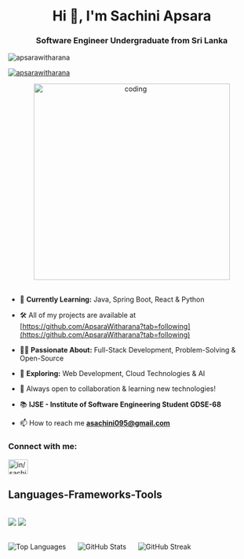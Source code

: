 <h1 align="center">Hi 👋, I'm Sachini Apsara</h1>
<h3 align="center">Software Engineer Undergraduate from Sri Lanka</h3>


<p align="left"> <img src="https://komarev.com/ghpvc/?username=apsarawitharana&label=Profile%20views&color=0e75b6&style=flat" alt="apsarawitharana" /> </p>
<p align="left"> <a href="https://github.com/ryo-ma/github-profile-trophy"><img src="https://github-profile-trophy.vercel.app/?username=apsarawitharana" alt="apsarawitharana" /></a> </p>

<div align="center">
  <img alt="coding" width="400" src="https://private-user-images.githubusercontent.com/139870293/298515140-cfea8357-3c51-48f7-a910-aca50d041375.jpg?jwt=eyJhbGciOiJIUzI1NiIsInR5cCI6IkpXVCJ9.eyJpc3MiOiJnaXRodWIuY29tIiwiYXVkIjoicmF3LmdpdGh1YnVzZXJjb250ZW50LmNvbSIsImtleSI6ImtleTUiLCJleHAiOjE3Mjc2MTc3NDAsIm5iZiI6MTcyNzYxNzQ0MCwicGF0aCI6Ii8xMzk4NzAyOTMvMjk4NTE1MTQwLWNmZWE4MzU3LTNjNTEtNDhmNy1hOTEwLWFjYTUwZDA0MTM3NS5qcGc_WC1BbXotQWxnb3JpdGhtPUFXUzQtSE1BQy1TSEEyNTYmWC1BbXotQ3JlZGVudGlhbD1BS0lBVkNPRFlMU0E1M1BRSzRaQSUyRjIwMjQwOTI5JTJGdXMtZWFzdC0xJTJGczMlMkZhd3M0X3JlcXVlc3QmWC1BbXotRGF0ZT0yMDI0MDkyOVQxMzQ0MDBaJlgtQW16LUV4cGlyZXM9MzAwJlgtQW16LVNpZ25hdHVyZT01NDY5ZGMwYjY3ODMxYjUxMzQzMmFiNzBlZjc4MThhZjU5MzUyMzdhODk1NDcwMmUxZWRlYTdkNjkzYWJmNzA4JlgtQW16LVNpZ25lZEhlYWRlcnM9aG9zdCJ9.YLm6vm2HxNfz5yiV0U5bhlbFXqL1Mv84Yo5mGnPF45E">
</div>

<br>


- 🌱 **Currently Learning:** Java, Spring Boot, React & Python 
  
- 🛠️ All of my projects are available at [https://github.com/ApsaraWitharana?tab=following](https://github.com/ApsaraWitharana?tab=following)
  
- 👨‍💻 **Passionate About:** Full-Stack Development, Problem-Solving & Open-Source
  
- 🚀 **Exploring:** Web Development, Cloud Technologies & AI
  
- 🤝 Always open to collaboration & learning new technologies!
  
- 📚 **IJSE - Institute of Software Engineering Student GDSE-68**
  
- 📫 How to reach me **asachini095@gmail.com**

<h3 align="left">Connect with me:</h3>
<p align="left">
<a href="https://linkedin.com/in/in/sachini-apsara" target="blank"><img align="center" src="https://raw.githubusercontent.com/rahuldkjain/github-profile-readme-generator/master/src/images/icons/Social/linked-in-alt.svg" alt="in/sachini-apsara" height="30" width="40" /></a>
</p>
<h2 align="left" > Languages-Frameworks-Tools </h2>
<br>
<div align="left" >
    <img src="https://skillicons.dev/icons?i=java,mysql,idea,bootstrap,vscode,html,css,javascript,nodejs,spring,react,typescript,hibernate,mongodb,angular,python" />
    <img src="https://skillicons.dev/icons?i=github,git,maven,figma,linux" /><br>
</div>

<br>

<p align="left">
  <img src="https://github-readme-stats.vercel.app/api/top-langs?username=apsarawitharana&show_icons=true&locale=en&layout=compact&theme=tokyonight" alt="Top Languages" style="margin-right: 20px;" />
  <img src="https://github-readme-stats.vercel.app/api?username=apsarawitharana&show_icons=true&locale=en&theme=tokyonight" alt="GitHub Stats" style="margin-right: 20px;" />
  <img src="https://github-readme-streak-stats.herokuapp.com/?user=apsarawitharana&theme=tokyonight" alt="GitHub Streak" />
</p>



